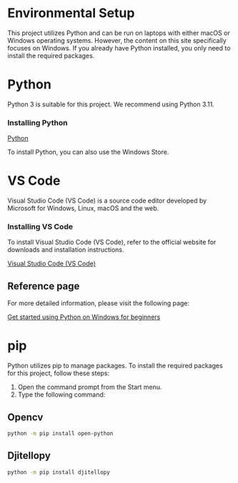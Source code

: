 # Environmental Setup
This project utilizes Python and can be run on laptops with either macOS or Windows operating systems. However, the content on this site specifically focuses on Windows. If you already have Python installed, you only need to install the required packages.
# Python
Python 3 is suitable for this project. We recommend using Python 3.11.
### Installing Python
[Python](https://www.python.org/downloads/)

To install Python, you can also use the Windows Store.

# VS Code
Visual Studio Code (VS Code) is a source code editor developed by Microsoft for Windows, Linux, macOS and the web.

### Installing VS Code
To install Visual Studio Code (VS Code), refer to the official website for downloads and installation instructions.

[Visual Studio Code (VS Code) ](https://code.visualstudio.com/)

## Reference page
For more detailed information, please visit the following page:

[Get started using Python on Windows for beginners](https://learn.microsoft.com/en-us/windows/python/beginners)




# pip
Python utilizes pip to manage packages. To install the required packages for this project, follow these steps:

1. Open the command prompt from the Start menu.
2. Type the following command:
## Opencv
```bash
python -m pip install open-python
```
## Djitellopy
```bash
python -m pip install djitellopy
```
